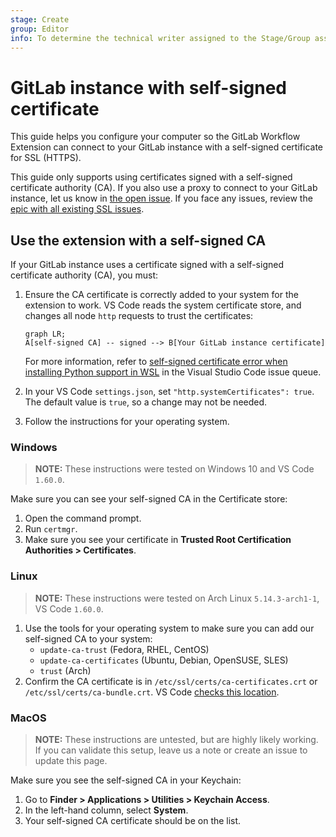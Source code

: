 ```yaml
---
stage: Create
group: Editor
info: To determine the technical writer assigned to the Stage/Group associated with this page, see https://about.gitlab.com/handbook/product/ux/technical-writing/#assignments
---
```


# GitLab instance with self-signed certificate

This guide helps you configure your computer so the GitLab Workflow Extension can connect to your GitLab instance with a self-signed certificate for SSL (HTTPS).

This guide only supports using certificates signed with a self-signed certificate authority (CA). If you also use a proxy to connect to your GitLab instance, let us know in [the open issue](https://gitlab.com/gitlab-org/gitlab-vscode-extension/-/issues/314). If you face any issues, review the [epic with all existing SSL issues](https://gitlab.com/groups/gitlab-org/-/epics/6244).

## Use the extension with a self-signed CA

If your GitLab instance uses a certificate signed with a self-signed certificate authority (CA), you must:

1. Ensure the CA certificate is correctly added to your system for the extension to work. VS Code reads the system certificate store, and changes all node `http` requests to trust the certificates:

   ```mermaid
   graph LR;
   A[self-signed CA] -- signed --> B[Your GitLab instance certificate]
   ```

   For more information, refer to [self-signed certificate error when installing Python support in WSL](https://github.com/microsoft/vscode/issues/131836#issuecomment-909983815) in the Visual Studio Code issue queue.

1. In your VS Code `settings.json`, set `"http.systemCertificates": true`. The default value is `true`, so a change may not be needed.
1. Follow the instructions for your operating system.

### Windows

> **NOTE:** These instructions were tested on Windows 10 and VS Code `1.60.0`.

Make sure you can see your self-signed CA in the Certificate store:

1. Open the command prompt.
1. Run `certmgr`.
1. Make sure you see your certificate in **Trusted Root Certification Authorities > Certificates**.

### Linux

> **NOTE:** These instructions were tested on Arch Linux `5.14.3-arch1-1`, VS Code `1.60.0`.

1. Use the tools for your operating system to make sure you can add our self-signed CA to your system:
   - `update-ca-trust` (Fedora, RHEL, CentOS)
   - `update-ca-certificates` (Ubuntu, Debian, OpenSUSE, SLES)
   - `trust` (Arch)
1. Confirm the CA certificate is in `/etc/ssl/certs/ca-certificates.crt` or `/etc/ssl/certs/ca-bundle.crt`. VS Code [checks this location](https://github.com/microsoft/vscode/issues/131836#issuecomment-909983815).

### MacOS

> **NOTE:** These instructions are untested, but are highly likely working. If you can validate this setup, leave us a note or create an issue to update this page.

Make sure you see the self-signed CA in your Keychain:

1. Go to **Finder > Applications > Utilities > Keychain Access**.
1. In the left-hand column, select **System**.
1. Your self-signed CA certificate should be on the list.
